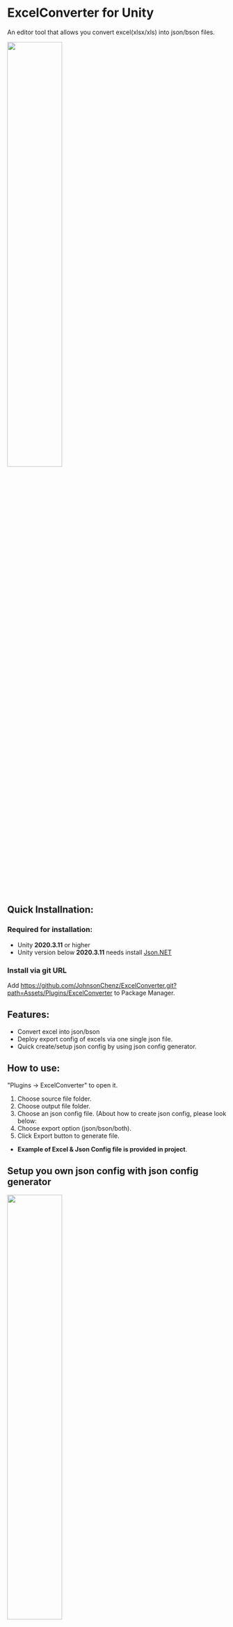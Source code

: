 
# ExcelConverter for Unity
An editor tool that allows you convert excel(xlsx/xls) into json/bson files.

<img src="https://github.com/JohnsonChenz/ExcelConverter/blob/master/Docs/ExcelConverter.png" height="50%" width="50%"/>

## Quick Installnation:
### Required for installation:
- Unity **2020.3.11** or higher
- Unity version below **2020.3.11** needs install [Json.NET](https://github.com/jilleJr/Newtonsoft.Json-for-Unity)

### Install via git URL
Add https://github.com/JohnsonChenz/ExcelConverter.git?path=Assets/Plugins/ExcelConverter to Package Manager.

## Features:
- Convert excel into json/bson
- Deploy export config of excels via one single json file.
- Quick create/setup json config by using json config generator.

## How to use:
"Plugins -> ExcelConverter" to open it.
1. Choose source file folder.
2. Choose output file folder.
3. Choose an json config file. (About how to create json config, please look below:
4. Choose export option (json/bson/both).
5. Click Export button to generate file.
- **Example of Excel & Json Config file is provided in project**.

## Setup you own json config with json config generator

<img src="https://github.com/JohnsonChenz/ExcelConverter/blob/master/Docs/JsonConfigGenerator.png" height="50%" width="50%"/>

- The way your excel file being converted is based on the Mainkey/Subkey rule you like in the excel,so,you will need to create a json config file to determine how your excel file will be converted into json/bson data.  
- In **ExcelConverter window**, click the button **Json Config Generator**, to open the generator. 
- Create and setup single/multiple json config based on your needs.
- Save set-up json config to json file somewhere you like,then browse the path of it in ExcelConverter.
- When converting,ExcelConverter will load json config file from your browsed path to convert excel file into json/bson based on the setting of the json config.

## Simple explanation of Json Config Class
**MainKeyType (enum)**
- Determine mainkey of converted data is uppercase or not.

**SubKeyType (enum)**
- Determine subkey of converted data is uppercase or not.

**MainKeyColumn (int)**
- Determine which column of excel that will added as mainkey,if mainkey data is valid,converted json data will be **json object(map)**
- Set it as 0 when you don't wanna add mainkey to your converted data,converted json data will be **json array(array)**.
- Extra : When you mainkey data is composed of **multiple columns** in excel sheet,for example,when your prefered mainkey data is made up of **column 1** + **column 2** in excel sheet,set the value to 2.

**SubKeyRow (int)**
- Determine which row of excel will be added as subkey, if subkey data is valid, actual data of excel will package with **json object(map)**
- Set it as 0 when you don't wanna add subkey to your converted data, actual data of excel will package with **json array(map)**

**FirstDataRow (int)**
- Determine the which row for ExcelConverter to start reading as actual data when converting.

**Datalist (string array)**
- List of sheet name that will apply settings above for converting.

## Converted result showcase
Excel sheet :  

<img src="https://github.com/JohnsonChenz/ExcelConverter/blob/master/Docs/ExcelSheet.png" height="80%" width="80%"/>

### Mainkey + Subkey :

Config :

<img src="https://github.com/JohnsonChenz/ExcelConverter/blob/master/Docs/WithMainKeyAndSubKey.png" height="50%" width="50%"/>

Result :
```json
{
	"export_type": "JObject",
	"data": {
		"JOHN": {
			"SUBKEY_GENDER": "Male",
			"SUBKEY_AGE": 15,
			"SUBKEY_HEIGHT": 170,
			"SUBKEY_WEIGHT": "65kg",
			"SUBKEY_ARRAY": [
				"Str_1",
				"Str_2",
				"Str_3"
			]
		},
		"MARRY": {
			"SUBKEY_GENDER": "Female",
			"SUBKEY_AGE": 9,
			"SUBKEY_HEIGHT": 156,
			"SUBKEY_WEIGHT": "45kg",
			"SUBKEY_ARRAY": [
				1,
				2,
				3
			]
		},
		"KEN": {
			"SUBKEY_GENDER": "Male",
			"SUBKEY_AGE": 23,
			"SUBKEY_HEIGHT": 182,
			"SUBKEY_WEIGHT": "70kg",
			"SUBKEY_ARRAY": [
				true,
				false,
				true
			]
		}
	}
}
```

### Mainkey only :

Config :

<img src="https://github.com/JohnsonChenz/ExcelConverter/blob/master/Docs/WithMainKeyOnly.png" height="50%" width="50%"/>

Result :
```json
{
	"export_type": "JObject",
	"data": {
		"JOHN": [
			"Male",
			15,
			170,
			"65kg",
			[
				"Str_1",
				"Str_2",
				"Str_3"
			],
			"whatever",
			"whatever"
		],
		"MARRY": [
			"Female",
			9,
			156,
			"45kg",
			[
				1,
				2,
				3
			],
			"whatever",
			"whatever"
		],
		"KEN": [
			"Male",
			23,
			182,
			"70kg",
			[
				true,
				false,
				true
			],
			"whatever",
			"whatever"
		]
	}
}
```

### Subkey only :

Config :

<img src="https://github.com/JohnsonChenz/ExcelConverter/blob/master/Docs/WithSubkeyOnly.png" height="50%" width="50%"/>

Result :
```json
{
	"export_type": "JArray",
	"data": [
		{
			"MAINKEYCOLUMN": "John",
			"SUBKEY_GENDER": "Male",
			"SUBKEY_AGE": 15,
			"SUBKEY_HEIGHT": 170,
			"SUBKEY_WEIGHT": "65kg",
			"SUBKEY_ARRAY": [
				"Str_1",
				"Str_2",
				"Str_3"
			]
		},
		{
			"MAINKEYCOLUMN": "Marry",
			"SUBKEY_GENDER": "Female",
			"SUBKEY_AGE": 9,
			"SUBKEY_HEIGHT": 156,
			"SUBKEY_WEIGHT": "45kg",
			"SUBKEY_ARRAY": [
				1,
				2,
				3
			]
		},
		{
			"MAINKEYCOLUMN": "Ken",
			"SUBKEY_GENDER": "Male",
			"SUBKEY_AGE": 23,
			"SUBKEY_HEIGHT": 182,
			"SUBKEY_WEIGHT": "70kg",
			"SUBKEY_ARRAY": [
				true,
				false,
				true
			]
		}
	]
}
```

### Double mainkey :

Config :

<img src="https://github.com/JohnsonChenz/ExcelConverter/blob/master/Docs/DoubleMainKey.png" height="50%" width="50%"/>

Result :
```json
{
	"export_type": "JObject",
	"data": {
		"JOHNMALE": {
			"SUBKEY_AGE": 15,
			"SUBKEY_HEIGHT": 170,
			"SUBKEY_WEIGHT": "65kg",
			"SUBKEY_ARRAY": [
				"Str_1",
				"Str_2",
				"Str_3"
			]
		},
		"MARRYFEMALE": {
			"SUBKEY_AGE": 9,
			"SUBKEY_HEIGHT": 156,
			"SUBKEY_WEIGHT": "45kg",
			"SUBKEY_ARRAY": [
				1,
				2,
				3
			]
		},
		"KENMALE": {
			"SUBKEY_AGE": 23,
			"SUBKEY_HEIGHT": 182,
			"SUBKEY_WEIGHT": "70kg",
			"SUBKEY_ARRAY": [
				true,
				false,
				true
			]
		}
	}
}
```

### No key :

Config :

<img src="https://github.com/JohnsonChenz/ExcelConverter/blob/master/Docs/WithoutMainKeyAndSubKey.png" height="50%" width="50%"/>

Result :
```json
{
	"export_type": "JArray",
	"data": [
		[
			"John",
			"Male",
			15,
			170,
			"65kg",
			[
				"Str_1",
				"Str_2",
				"Str_3"
			],
			"whatever",
			"whatever"
		],
		[
			"Marry",
			"Female",
			9,
			156,
			"45kg",
			[
				1,
				2,
				3
			],
			"whatever",
			"whatever"
		],
		[
			"Ken",
			"Male",
			23,
			182,
			"70kg",
			[
				true,
				false,
				true
			],
			"whatever",
			"whatever"
		]
	]
}
```

## Converting rules about excel
1. If subkey field's name contains symbol \* or filled as "empty",column of the subkey will be ignored read into converted data.
2. Actual data field that filled in like [element1,element2,element3.....] will be convert into data as **json array**.

## License
This library is under the MIT License.
